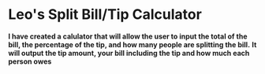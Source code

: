 # Leo's Split Bill/Tip Calculator
**I have created a calulator that will allow the user to input the total of the bill, the percentage of the tip, and how many people are splitting the bill.**
**It will output the tip amount, your bill including the tip and how much each person owes**